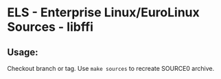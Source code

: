 # ELS - Enterprise Linux/EuroLinux Sources - libffi
 
## Usage:
  Checkout branch or tag. Use `make sources` to recreate  SOURCE0 archive.
